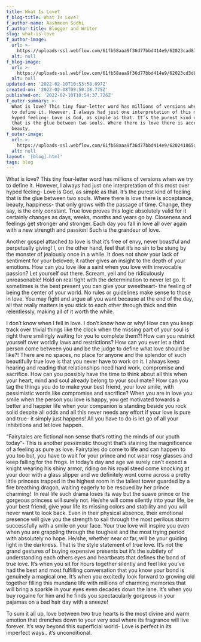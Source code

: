 ```yaml
---
title: What Is Love?
f_blog-title: What Is Love?
f_author-name: Aashmeen Sodhi
f_author-title: Blogger and Writer
slug: what-is-love
f_author-image:
  url: >-
    https://uploads-ssl.webflow.com/61fb58aaa9f36d77bbd414e9/62023cad873d4d188ad00450_vslide14.png
  alt: null
f_blog-image:
  url: >-
    https://uploads-ssl.webflow.com/61fb58aaa9f36d77bbd414e9/62023cd3d8763fed835204c6_love_header.jpg
  alt: null
updated-on: '2022-02-10T10:53:58.097Z'
created-on: '2022-02-08T09:50:38.775Z'
published-on: '2022-02-10T10:54:37.726Z'
f_outer-summary: >-
  What is love? This tiny four-letter word has millions of versions when we try
  to define it. However, I always had just one interpretation of this most over
  hyped feeling- Love is God, as simple as that. It’s the purest kind of feeling
  that is the glue between two souls. Where there is love there is acceptance,
  beauty,
f_outer-image:
  url: >-
    https://uploads-ssl.webflow.com/61fb58aaa9f36d77bbd414e9/620241865a50100a95cbb78a_love.jpg
  alt: null
layout: '[blog].html'
tags: blog
---
```


What is love? This tiny four-letter word has millions of versions when we try to define it. However, I always had just one interpretation of this most over hyped feeling- Love is God, as simple as that. It’s the purest kind of feeling that is the glue between two souls. Where there is love there is acceptance, beauty, happiness- that only grows with the passage of time. Change, they say, is the only constant. True love proves this logic absolutely valid for it certainly changes as days, weeks, months and years go by. Closeness and feelings get stronger and stronger. Each day you fall in love all over again with a new strength and passion! Such is the grandeur of love.

  

Another gospel attached to love is that it’s free of envy, never boastful and perpetually giving! I, on the other hand, feel that it’s no sin to be stung by the monster of jealously once in a while. It does not show your lack of sentiment for your beloved; it rather gives an insight to the depth of your emotions. How can you love like a saint when you love with irrevocable passion? Let yourself out there. Scream, yell and be ridiculously unreasonable! Hold on real tight with the determination to never let go. It sometimes is the best present you can give your sweetheart- the feeling of being the center of your world. No rules or guidelines make sense to those in love. You may fight and argue all you want because at the end of the day, all that really matters is you stick to each other through thick and thin relentlessly, making all of it worth the while.

  

I don’t know when I fell in love. I don’t know how or why! How can you keep track over trivial things like the clock when the missing part of your soul is right there smilingly waiting for you to complete them?! How can you restrict yourself over worldly laws and restrictions? How can you ever let a third person come between you and be the judge to define what love should be like?! There are no spaces, no place for anyone and the splendor of such beautifully true love is that you never have to work on it. I always keep hearing and reading that relationships need hard work, compromise and sacrifice. How can you possibly have the time to think about all this when your heart, mind and soul already belong to your soul mate? How can you tag the things you do to make your best friend, your love smile, with pessimistic words like compromise and sacrifice? When you are in love you smile when the person you love is happy, you get motivated towards a better and happier life when your companion is standing beside you rock solid despite all odds and all this never needs any effort if your love is pure and true- it simply just happens! All you have to do is let go of all your inhibitions and let love happen.

  

“Fairytales are fictional non sense that’s rotting the minds of our youth today”- This is another pessimistic thought that’s staining the magnificence of a feeling as pure as love. Fairytales do come to life and can happen to you too but, you have to wait for your prince and not wear rosy glasses and keep falling for the frogs. In today’s day and age we surely can’t expect a knight wearing his shiny armor, riding on his royal steed come knocking at your door with a glass slipper and we definitely wont come across a pretty little princess trapped in the highest room in the tallest tower guarded by a fire breathing dragon, waiting eagerly to be rescued by her prince charming!  In real life such drama loses its way but the suave prince or the gorgeous princess will surely not. He/she will come silently into your life, be your best friend, give your life its missing colors and stability and you will never want to look back. Even in their physical absence, their emotional presence will give you the strength to sail through the most perilous storm successfully with a smile on your face. Your true love will inspire you even when you are grappling through the toughest and the most trying period with absolutely no hope. He/she, whether near or far, will be your guiding light in the darkness. That is the style statement of true love. It’s not the grand gestures of buying expensive presents but it’s the subtlety of understanding each others eyes and heartbeats that defines the bond of true love. It’s when you sit for hours together silently and feel like you’ve had the best and most fulfilling conversation that you know your bond is genuinely a magical one. It’s when you excitedly look forward to growing old together filling this mundane life with millions of charming memories that will bring a sparkle in your eyes even decades down the lane. It’s when you buy rogaine for him and he finds you spectacularly gorgeous in your pajamas on a bad hair day with a sneeze!

  

To sum it all up, love between two true hearts is the most divine and warm emotion that drenches down to your very soul where its fragrance will live forever. It’s way beyond this superficial world- Love is perfect in its imperfect ways.. it’s unconditional.

